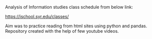Analysis of Information studies class schedule from below link:

https://ischool.syr.edu/classes/

Aim was to practice reading from html sites using python and pandas.
Repository created with the help of few youtube videos.
